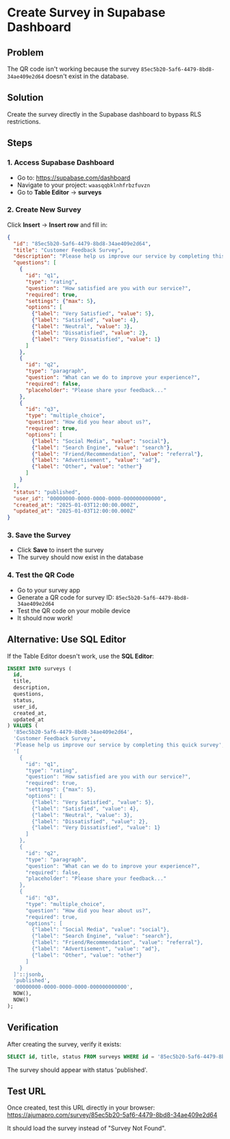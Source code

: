 # Create Survey in Supabase Dashboard

## Problem
The QR code isn't working because the survey `85ec5b20-5af6-4479-8bd8-34ae409e2d64` doesn't exist in the database.

## Solution
Create the survey directly in the Supabase dashboard to bypass RLS restrictions.

## Steps

### 1. Access Supabase Dashboard
- Go to: https://supabase.com/dashboard
- Navigate to your project: `waasqqbklnhfrbzfuvzn`
- Go to **Table Editor** → **surveys**

### 2. Create New Survey
Click **Insert** → **Insert row** and fill in:

```json
{
  "id": "85ec5b20-5af6-4479-8bd8-34ae409e2d64",
  "title": "Customer Feedback Survey",
  "description": "Please help us improve our service by completing this quick survey",
  "questions": [
    {
      "id": "q1",
      "type": "rating",
      "question": "How satisfied are you with our service?",
      "required": true,
      "settings": {"max": 5},
      "options": [
        {"label": "Very Satisfied", "value": 5},
        {"label": "Satisfied", "value": 4},
        {"label": "Neutral", "value": 3},
        {"label": "Dissatisfied", "value": 2},
        {"label": "Very Dissatisfied", "value": 1}
      ]
    },
    {
      "id": "q2",
      "type": "paragraph",
      "question": "What can we do to improve your experience?",
      "required": false,
      "placeholder": "Please share your feedback..."
    },
    {
      "id": "q3",
      "type": "multiple_choice",
      "question": "How did you hear about us?",
      "required": true,
      "options": [
        {"label": "Social Media", "value": "social"},
        {"label": "Search Engine", "value": "search"},
        {"label": "Friend/Recommendation", "value": "referral"},
        {"label": "Advertisement", "value": "ad"},
        {"label": "Other", "value": "other"}
      ]
    }
  ],
  "status": "published",
  "user_id": "00000000-0000-0000-0000-000000000000",
  "created_at": "2025-01-03T12:00:00.000Z",
  "updated_at": "2025-01-03T12:00:00.000Z"
}
```

### 3. Save the Survey
- Click **Save** to insert the survey
- The survey should now exist in the database

### 4. Test the QR Code
- Go to your survey app
- Generate a QR code for survey ID: `85ec5b20-5af6-4479-8bd8-34ae409e2d64`
- Test the QR code on your mobile device
- It should now work!

## Alternative: Use SQL Editor

If the Table Editor doesn't work, use the **SQL Editor**:

```sql
INSERT INTO surveys (
  id,
  title,
  description,
  questions,
  status,
  user_id,
  created_at,
  updated_at
) VALUES (
  '85ec5b20-5af6-4479-8bd8-34ae409e2d64',
  'Customer Feedback Survey',
  'Please help us improve our service by completing this quick survey',
  '[
    {
      "id": "q1",
      "type": "rating",
      "question": "How satisfied are you with our service?",
      "required": true,
      "settings": {"max": 5},
      "options": [
        {"label": "Very Satisfied", "value": 5},
        {"label": "Satisfied", "value": 4},
        {"label": "Neutral", "value": 3},
        {"label": "Dissatisfied", "value": 2},
        {"label": "Very Dissatisfied", "value": 1}
      ]
    },
    {
      "id": "q2",
      "type": "paragraph",
      "question": "What can we do to improve your experience?",
      "required": false,
      "placeholder": "Please share your feedback..."
    },
    {
      "id": "q3",
      "type": "multiple_choice",
      "question": "How did you hear about us?",
      "required": true,
      "options": [
        {"label": "Social Media", "value": "social"},
        {"label": "Search Engine", "value": "search"},
        {"label": "Friend/Recommendation", "value": "referral"},
        {"label": "Advertisement", "value": "ad"},
        {"label": "Other", "value": "other"}
      ]
    }
  ]'::jsonb,
  'published',
  '00000000-0000-0000-0000-000000000000',
  NOW(),
  NOW()
);
```

## Verification

After creating the survey, verify it exists:

```sql
SELECT id, title, status FROM surveys WHERE id = '85ec5b20-5af6-4479-8bd8-34ae409e2d64';
```

The survey should appear with status 'published'.

## Test URL

Once created, test this URL directly in your browser:
https://ajumapro.com/survey/85ec5b20-5af6-4479-8bd8-34ae409e2d64

It should load the survey instead of "Survey Not Found".
